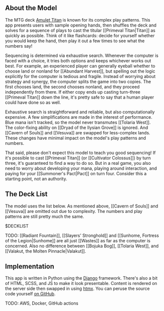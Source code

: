 ## About the Model

The MTG deck [Amulet Titan][mtggoldfish] is known for its complex play patterns. 
This app presents users with sample opening hands, then shuffles the deck and solves for a sequence of plays to cast the titular [[Primeval Titan|Titan]] as quickly as possible. 
Think of it like flashcards: decide for yourself whether you would keep the hand, then play it out a few times to see what the numbers say!

[mtggoldfish]: https://www.mtggoldfish.com/archetype/amulet-titan

Sequencing is determined via exhaustive search.
Whenever the computer is faced with a choice, it tries both options and keeps whichever works out best.
For example, an experienced player can generally eyeball whether to choose land or nonland for [[Abundant Harvest]], but spelling out the logic explicitly for the computer is tedious and fragile.
Instead of worrying about strategy and synergy, the computer splits the game into two copies.
The first chooses land, the second chooses nonland, and they proceed independently from there.
If either copy ends up casting turn-three [[Primeval Titan]] down the line, it's pretty safe to say that a human player could have done so as well.

Exhaustive search is straightforward and reliable, but also computationally expensive.
A few simplifications are made in the interest of performance.
Blue mana isn't tracked, so the model never transmutes [[Tolaria West]].
The color-fixing ability on [[Dryad of the Ilysian Grove]] is ignored.
And [[Cavern of Souls]] and [[Vesuva]] are swapped for less-complex lands.
These changes have minimal impact on the model's play patterns and numbers.

That said, please don't expect this model to teach you good sequencing!
If it's possible to cast [[Primeval Titan]] (or [[Cultivator Colossus]]) by turn three, it's guaranteed to find a way to do so.
But in a real game, you also need to worry about developing your mana, playing around interaction, and paying for your [[Summoner's Pact|Pact]] on turn four.
Consider this a starting point, not an authority.

## The Deck List

The model uses the list below. 
As mentioned above, [[Cavern of Souls]] and [[Vesuva]] are omitted out due to complexity.
The numbers and play patterns are still pretty much the same.

$DECKLIST

TODO: [[Radiant Fountain]], [[Slayers' Stronghold]] and [[Sunhome, Fortress of the Legion|Sunhome]] are all just [[Wastes]] as far as the computer is concerned. Also no difference between [[Bojuka Bog]], [[Tolaria West]], and [[Valakut, the Molten Pinnacle|Valakut]].


## Implementation

This app is written in Python using the [Django][django] framework.
There's also a bit of HTML, SCSS, and JS to make it look presentable.
Content is rendered on the server side then swapped in using [htmx][htmx]. 
You can peruse the source code yourself [on GitHub][github]. 

TODO: AWS, Docker, GitHub actions

[django]: https://www.djangoproject.com/
[github]: https://github.com/charles-uno/django-amulet
[blog]: https://charles.uno/amulet-simulation
[htmx]: https://htpx.org
